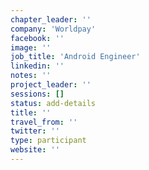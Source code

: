 ```yaml
---
chapter_leader: ''
company: 'Worldpay'
facebook: ''
image: ''
job_title: 'Android Engineer'
linkedin: ''
notes: ''
project_leader: ''
sessions: []
status: add-details
title: ''
travel_from: ''
twitter: ''
type: participant
website: ''
---
```


<!-- put more details about participant here -->
